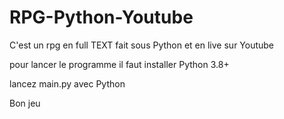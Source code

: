 # RPG-Python-Youtube
C'est un rpg en full TEXT fait sous Python et en live sur Youtube

pour lancer le programme il faut installer Python 3.8+

lancez main.py avec Python

Bon jeu
